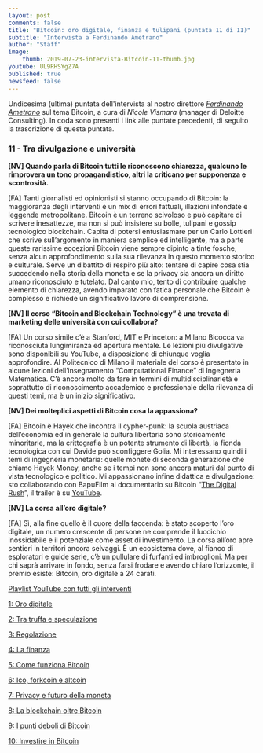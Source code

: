 ```yaml
---
layout: post
comments: false
title: "Bitcoin: oro digitale, finanza e tulipani (puntata 11 di 11)"
subtitle: "Intervista a Ferdinando Ametrano"
author: "Staff"
image:
    thumb: 2019-07-23-intervista-Bitcoin-11-thumb.jpg
youtube: UL9RHSYgZ7A
published: true
newsfeed: false
---
```


Undicesima (ultima) puntata dell'intervista al nostro direttore
[*Ferdinando Ametrano*](https://www.ametrano.net)
sul tema Bitcoin,
a cura di *Nicole Vismara* (manager di Deloitte Consulting).
In coda sono presenti i link alle puntate precedenti,
di seguito la trascrizione di questa puntata.

### 11 - Tra divulgazione e università

**[NV] Quando parla di Bitcoin tutti le riconoscono chiarezza, qualcuno le rimprovera un tono propagandistico, altri la criticano per supponenza e scontrosità.**

[FA] Tanti giornalisti ed opinionisti si stanno occupando di Bitcoin: la maggioranza degli interventi è un mix di errori fattuali, illazioni infondate e leggende metropolitane. Bitcoin è un terreno scivoloso e può capitare di scrivere inesattezze, ma non si può insistere su bolle, tulipani e gossip tecnologico blockchain. Capita di potersi entusiasmare per un Carlo Lottieri che scrive sull’argomento in maniera semplice ed intelligente, ma a parte queste rarissime eccezioni Bitcoin viene sempre dipinto a tinte fosche, senza alcun approfondimento sulla sua rilevanza in questo momento storico e culturale. Serve un dibattito di respiro più alto: tentare di capire cosa stia succedendo nella storia della moneta e se la privacy sia ancora un diritto umano riconosciuto e tutelato. Dal canto mio, tento di contribuire qualche elemento di chiarezza, avendo imparato con fatica personale che Bitcoin è complesso e richiede un significativo lavoro di comprensione.

**[NV] Il corso “Bitcoin and Blockchain Technology” è una trovata di marketing delle università con cui collabora?**

[FA] Un corso simile c’è a Stanford, MIT e Princeton: a Milano Bicocca va riconosciuta lungimiranza ed apertura mentale. Le lezioni più divulgative sono disponibili su YouTube, a disposizione di chiunque voglia approfondire. Al Politecnico di Milano il materiale del corso è presentato in alcune lezioni dell’insegnamento “Computational Finance” di Ingegneria Matematica. C’è ancora molto da fare in termini di multidisciplinarietà e soprattutto di riconoscimento accademico e professionale della rilevanza di questi temi, ma è un inizio significativo.

**[NV] Dei molteplici aspetti di Bitcoin cosa la appassiona?**

[FA] Bitcoin è Hayek che incontra il cypher-punk: la scuola austriaca dell’economia ed in generale la cultura libertaria sono storicamente minoritarie, ma la crittografia è un potente strumento di libertà, la fionda tecnologica con cui Davide può sconfiggere Golia. Mi interessano quindi i temi di ingegneria monetaria: quelle monete di seconda generazione che chiamo Hayek Money, anche se i tempi non sono ancora maturi dal punto di vista tecnologico e politico. Mi appassionano infine didattica e divulgazione: sto collaborando con BapuFilm al documentario su Bitcoin “[The Digital Rush](http://www.the-digital-rush.com/)”, il trailer è su [YouTube](https://www.youtube.com/watch?v=BxVkdmXcaKw).

**[NV] La corsa all’oro digitale?**

[FA] Sì, alla fine quello è il cuore della faccenda: è stato scoperto l’oro digitale, un numero crescente di persone ne comprende il luccichio inossidabile e il potenziale come asset di investimento. La corsa all’oro apre sentieri in territori ancora selvaggi. È un ecosistema dove, al fianco di esploratori e guide serie, c’è un pullulare di furfanti ed imbroglioni. Ma per chi saprà arrivare in fondo, senza farsi frodare e avendo chiaro l’orizzonte, il premio esiste: Bitcoin, oro digitale a 24 carati.


[Playlist YouTube con tutti gli interventi](https://www.youtube.com/playlist?list=PLTLa2tRY91LKw5CrWIFFeIws08Sr7q-jC)

[1: Oro digitale](https://dgi.io/2019/06/17/intervista-Bitcoin-01.html)

[2: Tra truffa e speculazione](https://dgi.io/2019/06/20/intervista-Bitcoin-02.html)

[3: Regolazione](https://dgi.io/2019/06/25/intervista-Bitcoin-03.html)

[4: La finanza](https://dgi.io/2019/06/27/intervista-Bitcoin-04.html)

[5: Come funziona Bitcoin](https://dgi.io/2019/07/02/intervista-Bitcoin-05.html)

[6: Ico, forkcoin e altcoin](https://dgi.io/2019/07/04/intervista-Bitcoin-06.html)

[7: Privacy e futuro della moneta](https://dgi.io/2019/07/09/intervista-Bitcoin-07.html)

[8: La blockchain oltre Bitcoin](https://dgi.io/2019/07/11/intervista-Bitcoin-08.html)

[9: I punti deboli di Bitcoin](https://dgi.io/2019/07/16/intervista-Bitcoin-09.html)

[10: Investire in Bitcoin](https://dgi.io/2019/07/18/intervista-Bitcoin-10.html)
